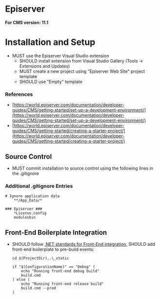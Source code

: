 # Episerver

**For CMS version: 11.1**

# Installation and Setup

* MUST use the Episerver Visual Studio extension
    * SHOULD install extension from Visual Studio Gallery (Tools -> Extensions and Updates)
    * MUST create a new project using "Episerver Web Site" project template
    * SHOULD use "Empty" template

### References

* [https://world.episerver.com/documentation/developer-guides/CMS/getting-started/set-up-a-development-environment/](https://world.episerver.com/documentation/developer-guides/CMS/getting-started/set-up-a-development-environment/)
* [https://world.episerver.com/documentation/developer-guides/CMS/getting-started/creating-a-starter-project/](https://world.episerver.com/documentation/developer-guides/CMS/getting-started/creating-a-starter-project/)

## Source Control
* MUST commit installation to source control using the following lines in the .gitignore

### Additional .gitignore Entries
```
# Ignore application data
	**/App_Data/*

### Episerver ###
	*License.config
	modulesbin
```

## Front-End Boilerplate Integration

* SHOULD follow [.NET standards for Front-End integration.](Front_End_Boilerplate.md)
SHOULD add front-end boilerplate to pre-build events:
    ```
    cd $(ProjectDir)..\_static

    if "$(ConfigurationName)" == "Debug" (
        echo "Running front-end debug build"
        build.cmd
    ) else (
        echo "Running front-end release build"
        build.cmd --prod
    )
    ```
